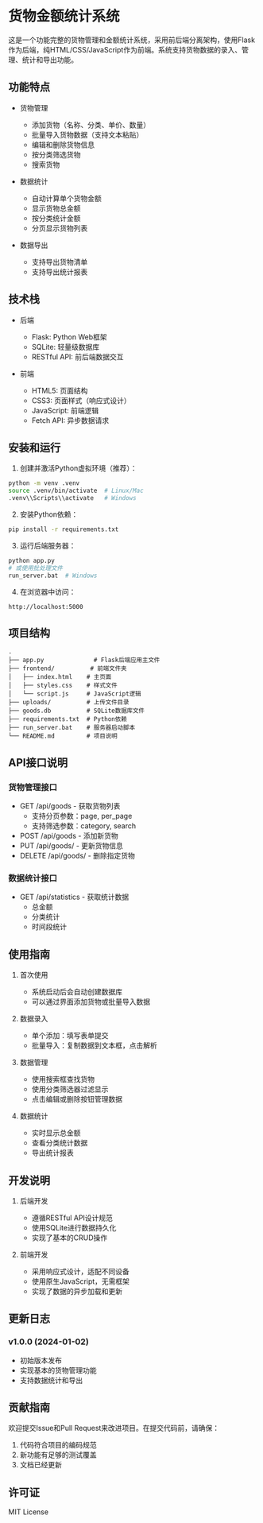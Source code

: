# 货物金额统计系统

这是一个功能完整的货物管理和金额统计系统，采用前后端分离架构，使用Flask作为后端，纯HTML/CSS/JavaScript作为前端。系统支持货物数据的录入、管理、统计和导出功能。

## 功能特点

- 货物管理
  - 添加货物（名称、分类、单价、数量）
  - 批量导入货物数据（支持文本粘贴）
  - 编辑和删除货物信息
  - 按分类筛选货物
  - 搜索货物
  
- 数据统计
  - 自动计算单个货物金额
  - 显示货物总金额
  - 按分类统计金额
  - 分页显示货物列表
  
- 数据导出
  - 支持导出货物清单
  - 支持导出统计报表

## 技术栈

- 后端
  - Flask: Python Web框架
  - SQLite: 轻量级数据库
  - RESTful API: 前后端数据交互
  
- 前端
  - HTML5: 页面结构
  - CSS3: 页面样式（响应式设计）
  - JavaScript: 前端逻辑
  - Fetch API: 异步数据请求

## 安装和运行

1. 创建并激活Python虚拟环境（推荐）：
```bash
python -m venv .venv
source .venv/bin/activate  # Linux/Mac
.venv\\Scripts\\activate   # Windows
```

2. 安装Python依赖：
```bash
pip install -r requirements.txt
```

3. 运行后端服务器：
```bash
python app.py
# 或使用批处理文件
run_server.bat  # Windows
```

4. 在浏览器中访问：
```
http://localhost:5000
```

## 项目结构

```
.
├── app.py              # Flask后端应用主文件
├── frontend/          # 前端文件夹
│   ├── index.html    # 主页面
│   ├── styles.css    # 样式文件
│   └── script.js     # JavaScript逻辑
├── uploads/          # 上传文件目录
├── goods.db          # SQLite数据库文件
├── requirements.txt  # Python依赖
├── run_server.bat    # 服务器启动脚本
└── README.md         # 项目说明
```

## API接口说明

### 货物管理接口
- GET /api/goods - 获取货物列表
  - 支持分页参数：page, per_page
  - 支持筛选参数：category, search
- POST /api/goods - 添加新货物
- PUT /api/goods/<id> - 更新货物信息
- DELETE /api/goods/<id> - 删除指定货物

### 数据统计接口
- GET /api/statistics - 获取统计数据
  - 总金额
  - 分类统计
  - 时间段统计

## 使用指南

1. 首次使用
   - 系统启动后会自动创建数据库
   - 可以通过界面添加货物或批量导入数据

2. 数据录入
   - 单个添加：填写表单提交
   - 批量导入：复制数据到文本框，点击解析

3. 数据管理
   - 使用搜索框查找货物
   - 使用分类筛选器过滤显示
   - 点击编辑或删除按钮管理数据

4. 数据统计
   - 实时显示总金额
   - 查看分类统计数据
   - 导出统计报表

## 开发说明

1. 后端开发
   - 遵循RESTful API设计规范
   - 使用SQLite进行数据持久化
   - 实现了基本的CRUD操作

2. 前端开发
   - 采用响应式设计，适配不同设备
   - 使用原生JavaScript，无需框架
   - 实现了数据的异步加载和更新

## 更新日志

### v1.0.0 (2024-01-02)
- 初始版本发布
- 实现基本的货物管理功能
- 支持数据统计和导出

## 贡献指南

欢迎提交Issue和Pull Request来改进项目。在提交代码前，请确保：
1. 代码符合项目的编码规范
2. 新功能有足够的测试覆盖
3. 文档已经更新

## 许可证

MIT License 